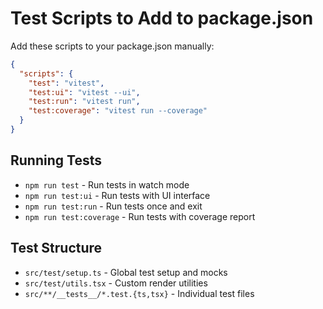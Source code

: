 
# Test Scripts to Add to package.json

Add these scripts to your package.json manually:

```json
{
  "scripts": {
    "test": "vitest",
    "test:ui": "vitest --ui",
    "test:run": "vitest run",
    "test:coverage": "vitest run --coverage"
  }
}
```

## Running Tests

- `npm run test` - Run tests in watch mode
- `npm run test:ui` - Run tests with UI interface
- `npm run test:run` - Run tests once and exit
- `npm run test:coverage` - Run tests with coverage report

## Test Structure

- `src/test/setup.ts` - Global test setup and mocks
- `src/test/utils.tsx` - Custom render utilities
- `src/**/__tests__/*.test.{ts,tsx}` - Individual test files
